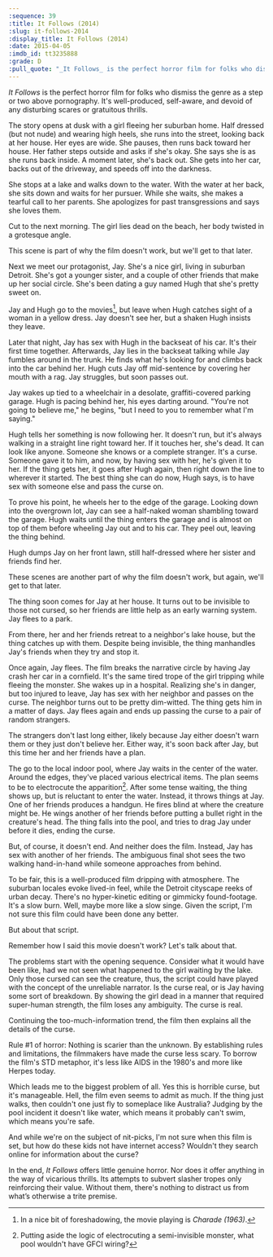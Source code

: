 ```yaml
---
:sequence: 39
:title: It Follows (2014)
:slug: it-follows-2014
:display_title: It Follows (2014)
:date: 2015-04-05
:imdb_id: tt3235888
:grade: D
:pull_quote: "_It Follows_ is the perfect horror film for folks who dismiss the genre as a step or two above pornography. It's well-produced, self-aware, and devoid of any disturbing scares or gratuitous thrills. "
---
```

_It Follows_ is the perfect horror film for folks who dismiss the genre as a step or two above pornography. It's well-produced, self-aware, and devoid of any disturbing scares or gratuitous thrills. 

The story opens at dusk with a girl fleeing her suburban home. Half dressed (but not nude) and wearing high heels, she runs into the street, looking back at her house. Her eyes are wide. She pauses, then runs back toward her house. Her father steps outside and asks if she's okay. She says she is as she runs back inside. A moment later, she's back out. She gets into her car, backs out of the driveway, and speeds off into the darkness.

She stops at a lake and walks down to the water. With the water at her back, she sits down and waits for her pursuer. While she waits, she makes a tearful call to her parents. She apologizes for past transgressions and says she loves them.

Cut to the next morning. The girl lies dead on the beach, her body twisted in a grotesque angle.

This scene is part of why the film doesn't work, but we'll get to that later.

Next we meet our protagonist, Jay. She's a nice girl, living in suburban Detroit. She's got a younger sister, and a couple of other friends that make up her social circle. She's been dating a guy named Hugh that she's pretty sweet on. 

Jay and Hugh go to the movies[^1], but leave when Hugh catches sight of a woman in a yellow dress. Jay doesn't see her, but a shaken Hugh insists they leave.

Later that night, Jay has sex with Hugh in the backseat of his car. It's their first time together. Afterwards, Jay lies in the backseat talking while Jay fumbles around in the trunk. He finds what he's looking for and climbs back into the car behind her. Hugh cuts Jay off mid-sentence by covering her mouth with a rag. Jay struggles, but soon passes out.

Jay wakes up tied to a wheelchair in a desolate, graffiti-covered parking garage. Hugh is pacing behind her, his eyes darting around. "You're not going to believe me," he begins, "but I need to you to remember what I'm saying."

Hugh tells her something is now following her. It doesn't run, but it's always walking in a straight line right toward her. If it touches her, she's dead. It can look like anyone. Someone she knows or a complete stranger. It's a curse. Someone gave it to him, and now, by having sex with her, he's given it to her. If the thing gets her, it goes after Hugh again, then right down the line to wherever it started. The best thing she can do now, Hugh says, is to have sex with someone else and pass the curse on.

To prove his point, he wheels her to the edge of the garage. Looking down into the overgrown lot, Jay can see a half-naked woman shambling toward the garage. Hugh waits until the thing enters the garage and is almost on top of them before wheeling Jay out and to his car. They peel out, leaving the thing behind. 

Hugh dumps Jay on her front lawn, still half-dressed where her sister and friends find her.

These scenes are another part of why the film doesn't work, but again, we'll get to that later.

The thing soon comes for Jay at her house. It turns out to be invisible to those not cursed, so her friends are little help as an early warning system. Jay flees to a park.

From there, her and her friends retreat to a neighbor's lake house, but the thing catches up with them. Despite being invisible, the thing manhandles Jay's friends when they try and stop it. 

Once again, Jay flees. The film breaks the narrative circle by having Jay crash her car in a cornfield. It's the same tired trope of the girl tripping while fleeing the monster. She wakes up in a hospital. Realizing she's in danger, but too injured to leave, Jay has sex with her neighbor and passes on the curse. The neighbor turns out to be pretty dim-witted. The thing gets him in a matter of days. Jay flees again and ends up passing the curse to a pair of random strangers.

The strangers don't last long either, likely because Jay either doesn't warn them or they just don't believe her. Either way, it's soon back after Jay, but this time her and her friends have a plan. 

The go to the local indoor pool, where Jay waits in the center of the water. Around the edges, they've placed various electrical items. The plan seems to be to electrocute the apparition[^2]. After some tense waiting, the thing shows up, but is reluctant to enter the water. Instead, it throws things at Jay. One of her friends produces a handgun. He fires blind at where the creature might be. He wings another of her friends before putting a bullet right in the creature's head. The thing falls into the pool, and tries to drag Jay under before it dies, ending the curse.

But, of course, it doesn't end. And neither does the film. Instead, Jay has sex with another of her friends. The ambiguous final shot sees the two walking hand-in-hand while someone approaches from behind. 

To be fair, this is a well-produced film dripping with atmosphere. The suburban locales evoke lived-in feel, while the Detroit cityscape reeks of urban decay. There's no hyper-kinetic editing or gimmicky found-footage. It's a slow burn. Well, maybe more like a slow singe. Given the script, I'm not sure this film could have been done any better.

But about that script.

Remember how I said this movie doesn't work? Let's talk about that.

The problems start with the opening sequence. Consider what it would have been like, had we not seen what happened to the girl waiting by the lake.  Only those cursed can see the creature, thus, the script could have played with the concept of the unreliable narrator. Is the curse real, or is Jay having some sort of breakdown. By showing the girl dead in a manner that required super-human strength, the film loses any ambiguity. The curse is real.

Continuing the too-much-information trend, the film then explains all the details of the curse. 

Rule #1 of horror: Nothing is scarier than the unknown. By establishing rules and limitations, the filmmakers have made the curse less scary. To borrow the film's STD metaphor, it's less like AIDS in the 1980's and more like Herpes today. 

Which leads me to the biggest problem of all. Yes this is horrible curse, but it's manageable. Hell, the film even seems to admit as much. If the thing just walks, then couldn't one just fly to someplace like Australia? Judging by the pool incident it doesn't like water, which means it probably can't swim, which means you're safe. 

And while we're on the subject of nit-picks, I'm not sure when this film is set, but how do these kids not have internet access? Wouldn't they search online for information about the curse? 

In the end, _It Follows_ offers little genuine horror. Nor does it offer anything in the way of vicarious thrills. Its attempts to subvert slasher tropes only reinforcing their value. Without them, there's nothing to distract us from what’s otherwise a trite premise.

[^1]: In a nice bit of foreshadowing, the movie playing is _Charade (1963)_.

[^2]: Putting aside the logic of electrocuting a semi-invisible monster, what pool wouldn't have GFCI wiring?
